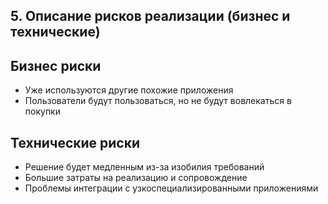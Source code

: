 
## 5.	Описание рисков реализации (бизнес и технические)


## Бизнес риски
* Уже используются другие похожие приложения
* Пользователи будут пользоваться, но не будут вовлекаться в покупки


## Технические риски
* Решение будет медленным из-за изобилия требований
* Большие затраты на реализацию и сопровождение 
* Проблемы интеграции с узкоспециализированными приложениями
